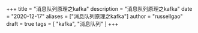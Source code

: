 +++
title = "消息队列原理之kafka"
description = "消息队列原理之kafka"
date = "2020-12-17"
aliases = ["消息队列原理之kafka"]
author = "russellgao"
draft = true
tags = [
    "kafka",
    "消息队列"
]
+++

